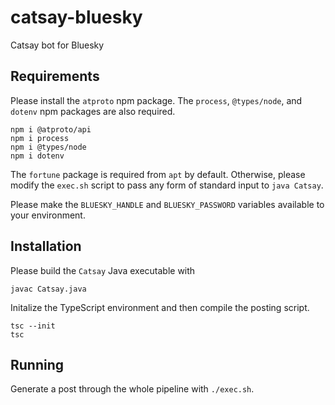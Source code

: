 # catsay-bluesky
Catsay bot for Bluesky

## Requirements

Please install the `atproto` npm package. The `process`, `@types/node`, and `dotenv` npm packages are also required.

```
npm i @atproto/api
npm i process
npm i @types/node
npm i dotenv
```

The `fortune` package is required from `apt` by default. Otherwise, please modify the `exec.sh` script to pass any form of standard input to `java Catsay`.

Please make the `BLUESKY_HANDLE` and `BLUESKY_PASSWORD` variables available to your environment.


## Installation

Please build the `Catsay` Java executable with

```
javac Catsay.java
```

Initalize the TypeScript environment and then compile the posting script.

```
tsc --init
tsc
```

## Running

Generate a post through the whole pipeline with `./exec.sh`.


